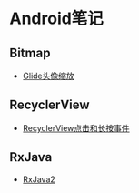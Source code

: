 # Android笔记

## Bitmap
- [Glide头像缩放](./Bitmap/CenterInsideTransformation.md)

## RecyclerView
- [RecyclerView点击和长按事件](./RecyclerView/RecyclerOnItemTouchListener.md)

## RxJava
- [RxJava2](./RxJava/RxJava2.0.md)